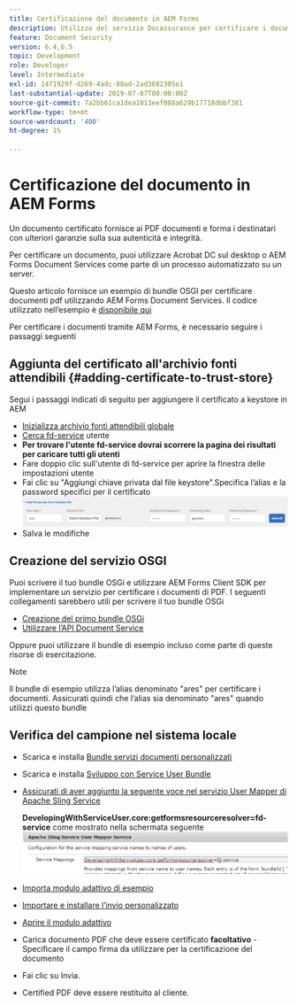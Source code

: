 ```yaml
---
title: Certificazione del documento in AEM Forms
description: Utilizzo del servizio Docassurance per certificare i documenti PDF in AEM Forms
feature: Document Security
version: 6.4,6.5
topic: Development
role: Developer
level: Intermediate
exl-id: 1471929f-d269-4adc-88ad-2ad3682305e1
last-substantial-update: 2019-07-07T00:00:00Z
source-git-commit: 7a2bb61ca1dea1013eef088a629b17718dbbf381
workflow-type: tm+mt
source-wordcount: '400'
ht-degree: 1%

---
```


# Certificazione del documento in AEM Forms

Un documento certificato fornisce ai PDF documenti e forma i destinatari con ulteriori garanzie sulla sua autenticità e integrità.

Per certificare un documento, puoi utilizzare Acrobat DC sul desktop o AEM Forms Document Services come parte di un processo automatizzato su un server.

Questo articolo fornisce un esempio di bundle OSGI per certificare documenti pdf utilizzando AEM Forms Document Services. Il codice utilizzato nell’esempio è [disponibile qui](https://helpx.adobe.com/experience-manager/6-4/forms/using/aem-document-services-programmatically.html)

Per certificare i documenti tramite AEM Forms, è necessario seguire i passaggi seguenti

## Aggiunta del certificato all&#39;archivio fonti attendibili {#adding-certificate-to-trust-store}

Segui i passaggi indicati di seguito per aggiungere il certificato a keystore in AEM

* [Inizializza archivio fonti attendibili globale](http://localhost:4502/libs/granite/security/content/truststore.html)
* [Cerca fd-service](http://localhost:4502/security/users.html) utente
* **Per trovare l&#39;utente fd-service dovrai scorrere la pagina dei risultati per caricare tutti gli utenti**
* Fare doppio clic sull&#39;utente di fd-service per aprire la finestra delle impostazioni utente
* Fai clic su &quot;Aggiungi chiave privata dal file keystore&quot;.Specifica l’alias e la password specifici per il certificato
   ![add-certificate](assets/adding-certificate-keystore.PNG)
* Salva le modifiche

## Creazione del servizio OSGI

Puoi scrivere il tuo bundle OSGi e utilizzare AEM Forms Client SDK per implementare un servizio per certificare i documenti di PDF. I seguenti collegamenti sarebbero utili per scrivere il tuo bundle OSGi

* [Creazione del primo bundle OSGi](https://helpx.adobe.com/experience-manager/using/maven_arch13.html)
* [Utilizzare l’API Document Service](https://helpx.adobe.com/experience-manager/6-4/forms/using/aem-document-services-programmatically.html)

Oppure puoi utilizzare il bundle di esempio incluso come parte di queste risorse di esercitazione.

>[!NOTE]
>
>Il bundle di esempio utilizza l’alias denominato &quot;ares&quot; per certificare i documenti. Assicurati quindi che l’alias sia denominato &quot;ares&quot; quando utilizzi questo bundle

## Verifica del campione nel sistema locale

* Scarica e installa [Bundle servizi documenti personalizzati](/help/forms/assets/common-osgi-bundles/AEMFormsDocumentServices.core-1.0-SNAPSHOT.jar)
* Scarica e installa [Sviluppo con Service User Bundle](/help/forms/assets/common-osgi-bundles/DevelopingWithServiceUser.jar)
* [Assicurati di aver aggiunto la seguente voce nel servizio User Mapper di Apache Sling Service](http://localhost:4502/system/console/configMgr)

   **DevelopingWithServiceUser.core:getformsresourceresolver=fd-service** come mostrato nella schermata seguente
   ![User-Mapper](assets/user-mapper-service.PNG)
* [Importa modulo adattivo di esempio](assets/certify-pdf-af.zip)
* [Importare e installare l’invio personalizzato](assets/custom-submit-certify.zip)
* [Aprire il modulo adattivo](http://localhost:4502/content/dam/formsanddocuments/certifypdf/jcr:content?wcmmode=disabled)
* Carica documento PDF che deve essere certificato
   **facoltativo** - Specificare il campo firma da utilizzare per la certificazione del documento
* Fai clic su Invia.
* Certified PDF deve essere restituito al cliente.
